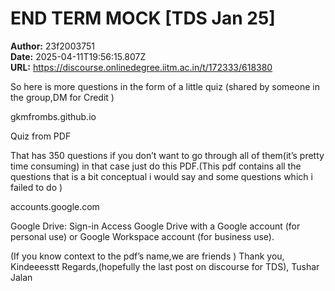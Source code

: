 # END TERM MOCK [TDS Jan 25]

**Author:** 23f2003751  
**Date:** 2025-04-11T19:56:15.807Z  
**URL:** https://discourse.onlinedegree.iitm.ac.in/t/172333/618380

So here is more questions in the form of a little quiz (shared by someone in the group,DM for Credit )

gkmfrombs.github.io


Quiz from PDF





That has 350 questions if you don’t want to go through all of them(it’s pretty time consuming)
in that case just do this PDF.(This pdf contains all the questions that is a bit conceptual i would say and some questions which i failed to do  )


accounts.google.com


Google Drive: Sign-in
Access Google Drive with a Google account (for personal use) or Google Workspace account (for business use).






(If you know context to the pdf’s name,we are friends )
Thank you,
Kindeeesstt Regards,(hopefully the last post on discourse for TDS),
Tushar Jalan
